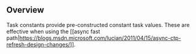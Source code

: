 ## Overview

Task constants provide pre-constructed constant task values. These are effective when using the [[async fast path|https://blogs.msdn.microsoft.com/lucian/2011/04/15/async-ctp-refresh-design-changes/]].
